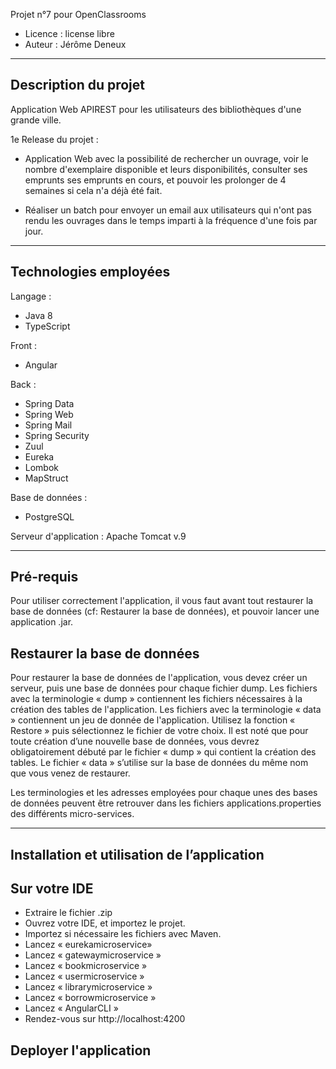 Projet n°7 pour OpenClassrooms

- Licence : license libre
- Auteur : Jérôme Deneux

---------------------
Description du projet
---------------------

Application Web APIREST pour les utilisateurs des bibliothèques d'une grande ville.

1e Release du projet :

 - Application Web avec la possibilité de rechercher un ouvrage, voir le nombre d'exemplaire disponible et leurs disponibilités, consulter ses emprunts ses emprunts en cours, et pouvoir les prolonger de 4 semaines si cela n'a déjà été fait.
 
 - Réaliser un batch pour envoyer un email aux utilisateurs qui n'ont pas rendu les ouvrages dans le temps imparti à la fréquence d'une fois par jour.
 
----------------------
Technologies employées
----------------------
Langage :
- Java 8
- TypeScript

Front : 
- Angular

Back :
- Spring Data
- Spring Web
- Spring Mail
- Spring Security
- Zuul
- Eureka
- Lombok
- MapStruct

Base de données :
- PostgreSQL

Serveur d'application :
Apache Tomcat v.9

----------
Pré-requis
----------

Pour utiliser correctement l'application, il vous faut avant tout restaurer la base de données (cf: Restaurer la base de données), et pouvoir lancer une application .jar.

Restaurer la base de données
----------------------------

Pour restaurer la base de données de l'application, vous devez créer un serveur, puis une base de données pour chaque fichier dump.
Les fichiers avec la terminologie « dump » contiennent les fichiers nécessaires à la création des tables de l'application.
Les fichiers avec la terminologie « data » contiennent un jeu de donnée de l'application.
Utilisez la fonction « Restore » puis sélectionnez le fichier de votre choix. Il est noté que pour toute création d’une nouvelle base de données, vous devrez obligatoirement débuté par le fichier « dump » qui contient la création des tables. Le fichier « data » s’utilise sur la base de données du même nom que vous venez de restaurer.

Les terminologies et les adresses employées pour chaque unes des bases de données peuvent être retrouver dans les fichiers applications.properties des différents micro-services.


--------------------------------------------
Installation et utilisation de l’application
--------------------------------------------

Sur votre IDE
-------------

-	Extraire le fichier .zip
-	Ouvrez votre IDE, et importez le projet.
-	Importez si nécessaire les fichiers avec Maven.
-	Lancez « eurekamicroservice»
-	Lancez « gatewaymicroservice »
-	Lancez « bookmicroservice »
-	Lancez « usermicroservice »
-	Lancez « librarymicroservice »
-	Lancez « borrowmicroservice »
-	Lancez « AngularCLI »
-	Rendez-vous sur http://localhost:4200

Deployer l'application 
----------------------



